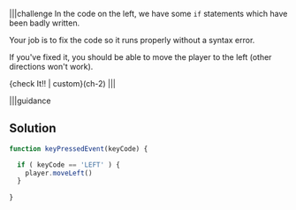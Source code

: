 |||challenge
In the code on the left, we have some `if` statements which have been badly written.

Your job is to fix the code so it runs properly without a syntax error.

If you've fixed it, you should be able to move the player to the left (other directions won't work).

{check It!! | custom}(ch-2)
|||

|||guidance
## Solution

```javascript
function keyPressedEvent(keyCode) {

  if ( keyCode == 'LEFT' ) {
    player.moveLeft()
  } 
 
}
```
